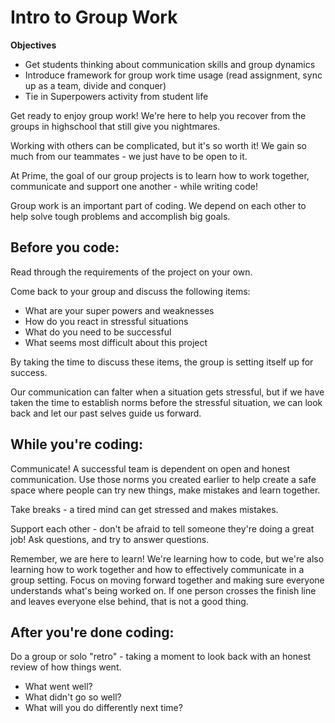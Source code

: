# Intro to Group Work

**Objectives**

- Get students thinking about communication skills and group dynamics
- Introduce framework for group work time usage (read assignment, sync up as a team, divide and conquer)
- Tie in Superpowers activity from student life



Get ready to enjoy group work! We're here to help you recover from the groups in highschool that still give you nightmares. 

Working with others can be complicated, but it's so worth it! We gain so much from our teammates - we just have to be open to it. 

At Prime, the goal of our group projects is to learn how to work together, communicate and support one another - while writing code!

Group work is an important part of coding. We depend on each other to help solve tough problems and accomplish big goals. 

## Before you code:

Read through the requirements of the project on your own. 

Come back to your group and discuss the following items:
  - What are your super powers and weaknesses
  - How do you react in stressful situations
  - What do you need to be successful 
  - What seems most difficult about this project

By taking the time to discuss these items, the group is setting itself up for success. 

Our communication can falter when a situation gets stressful, but if we have taken the time to establish norms before the stressful situation, we can look back and let our past selves guide us forward.

## While you're coding: 

Communicate! A successful team is dependent on open and honest communication. Use those norms you created earlier to help create a safe space where people can try new things, make mistakes and learn together.

Take breaks - a tired mind can get stressed and makes mistakes.

Support each other - don't be afraid to tell someone they're doing a great job! Ask questions, and try to answer questions. 

Remember, we are here to learn! We're learning how to code, but we're also learning how to work together and how to effectively communicate in a group setting. Focus on moving forward together and making sure everyone understands what's being worked on. If one person crosses the finish line and leaves everyone else behind, that is not a good thing.

## After you're done coding:

Do a group or solo "retro" - taking a moment to look back with an honest review of how things went. 
  - What went well?
  - What didn't go so well?
  - What will you do differently next time?